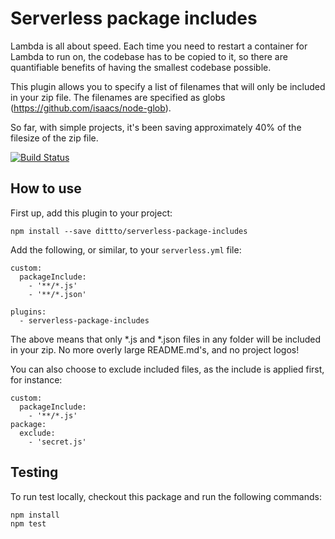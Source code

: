 # Serverless package includes

Lambda is all about speed. Each time you need to restart a container for Lambda to run on, the codebase has to be copied to it, so there are quantifiable benefits of having the smallest codebase possible.

This plugin allows you to specify a list of filenames that will only be included in your zip file. The filenames are specified as globs (https://github.com/isaacs/node-glob).

So far, with simple projects, it's been saving approximately 40% of the filesize of the zip file.

[![Build Status](https://travis-ci.org/dittto/serverless-package-includes.svg?branch=master)](https://travis-ci.org/dittto/serverless-package-includes)

## How to use

First up, add this plugin to your project:

```
npm install --save dittto/serverless-package-includes
```

Add the following, or similar, to your `serverless.yml` file:

```
custom:
  packageInclude:
    - '**/*.js'
    - '**/*.json'

plugins:
  - serverless-package-includes
```

The above means that only *.js and *.json files in any folder will be included in your zip. No more overly large README.md's, and no project logos!

You can also choose to exclude included files, as the include is applied first, for instance:

```
custom:
  packageInclude:
    - '**/*.js'
package:
  exclude:
    - 'secret.js'
```

## Testing

To run test locally, checkout this package and run the following commands:

```
npm install
npm test
```
